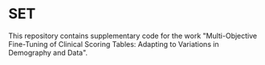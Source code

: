 # SET
This repository contains supplementary code for the work "Multi-Objective Fine-Tuning of Clinical Scoring Tables: Adapting to Variations in Demography and Data".
